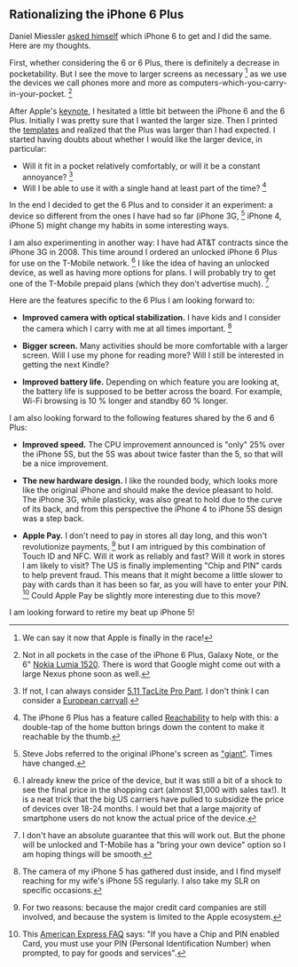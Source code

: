 ## Rationalizing the iPhone 6 Plus

Daniel Miessler [asked himself](http://danielmiessler.com/blog/why-im-getting-the-iphone-6-plus/) which iPhone 6 to get and I did the same. Here are my thoughts.

First, whether considering the 6 or 6 Plus, there is definitely a decrease in pocketability. But I see the move to larger screens as necessary [^apple-big] as we use the devices we call phones more and more as computers-which-you-carry-in-your-pocket. [^barely]

After Apple's [keynote](http://www.apple.com/live/2014-sept-event/), I hesitated a little bit between the iPhone 6 and the 6 Plus. Initially I was pretty sure that I wanted the larger size. Then I printed the [templates](http://arstechnica.com/apple/2014/09/how-big-is-the-iphone-6-plus-find-out-with-our-handy-paper-template/) and realized that the Plus was larger than I had expected. I started having doubts about whether I would like the larger device, in particular:

- Will it fit in a pocket relatively comfortably, or will it be a constant annoyance? [^pocket]
- Will I be able to use it with a single hand at least part of the time? [^double-touch]

In the end I decided to get the 6 Plus and to consider it an experiment: a device so different from the ones I have had so far (iPhone 3G, [^giant] iPhone 4, iPhone 5) might change my habits in some interesting ways.

I am also experimenting in another way: I have had AT&T contracts since the iPhone 3G in 2008. This time around I ordered an unlocked iPhone 6 Plus for use on the T-Mobile network. [^subsidy] I like the idea of having an unlocked device, as well as having more options for plans. I will probably try to get one of the T-Mobile prepaid plans (which they don't advertise much). [^plans]

Here are the features specific to the 6 Plus I am looking forward to:

- __Improved camera with optical stabilization.__ I have kids and I consider the camera which I carry with me at all times important. [^dust]

- __Bigger screen.__ Many activities should be more comfortable with a larger screen. Will I use my phone for reading more? Will I still be interested in getting the next Kindle?

- __Improved battery life.__ Depending on which feature you are looking at, the battery life is supposed to be better across the board. For example, Wi-Fi browsing is 10 % longer and standby 60 % longer.

I am also looking forward to the following features shared by the 6 and 6 Plus:

- __Improved speed.__ The CPU improvement announced is "only" 25% over the iPhone 5S, but the 5S was about twice faster than the 5, so that will be a nice improvement.

- __The new hardware design.__ I like the rounded body, which looks more like the original iPhone and should make the device pleasant to hold. The iPhone 3G, while plasticky, was also great to hold due to the curve of its back, and from this perspective the iPhone 4 to iPhone 5S design was a step back.

- __Apple Pay.__ I don't need to pay in stores all day long, and this won't revolutionize payments, [^payments] but I am intrigued by this combination of Touch ID and NFC. Will it work as reliably and fast? Will it work in stores I am likely to visit? The US is finally implementing "Chip and PIN" cards to help prevent fraud. This means that it might become a little slower to pay with cards than it has been so far, as you will have to enter your PIN. [^chip] Could Apple Pay be slightly more interesting due to this move?

I am looking forward to retire my beat up iPhone 5!

[^apple-big]: We can say it now that Apple is finally in the race!

[^giant]: Steve Jobs referred to the original iPhone's screen as ["giant"](http://www.engadget.com/2007/01/09/live-from-macworld-2007-steve-jobs-keynote/). Times have changed.

[^dust]: The camera of my iPhone 5 has gathered dust inside, and I find myself reaching for my wife's iPhone 5S regularly. I also take my SLR on specific occasions.

[^naming]:  I have a comment about this statement by Daniel:

    > "We shouldn’t call them that anymore. They’re “mobiles” “devices”."

    John Gruber and Jason Snell make a good point in [this episode of the Talk Show](https://daringfireball.net/thetalkshow/2014/09/08/ep-094) that we will keep calling these devices "phones" as it is unlikely other terms will catch on. The meaning of the word has already shifted (young kids might have never seen a corded house phone or a payphone, for example). It will shift further to mean "that connected rectangle you have in your pocket".

[^barely]: Not in all pockets in the case of the iPhone 6 Plus, Galaxy Note, or the 6" [Nokia Lumia 1520](http://www.nokia.com/global/products/phone/lumia1520/). There is word that Google might come out with a large Nexus phone soon as well.

[^subsidy]:  I already knew the price of the device, but it was still a bit of a shock to see the final price in the shopping cart (almost $1,000 with sales tax!). It is a neat trick that the big US carriers have pulled to subsidize the price of devices over 18-24 months. I would bet that a large majority of smartphone users do not know the actual price of the device.

[^plans]: I don't have an absolute guarantee that this will work out. But the phone will be unlocked and T-Mobile has a "bring your own device" option so I am hoping things will be smooth.

[^pocket]: If not, I can always consider [5.11 TacLite Pro Pant](http://smile.amazon.com/5-11-74273-TacLite-Khaki-34W-32L/dp/B001NEQCP4). I don't think I can consider a [European carryall](https://www.youtube.com/watch?v=YgQDAKsOh-M).

[^double-touch]: The iPhone 6 Plus has a feature called [Reachability](http://appleinsider.com/articles/14/09/09/how-apple-made-the-iphone-6-and-iphone-6-plus-one-handed-use) to help with this: a double-tap of the home button brings down the content to make it reachable by the thumb.

[^payments]: For two reasons: because the major credit card companies are still involved, and because the system is limited to the Apple ecosystem.

[^chip]: This [American Express FAQ](https://www.americanexpress.com/icc/eurodollar/chip-and-pin.html) says: "If you have a Chip and PIN enabled Card, you must use your PIN (Personal Identification Number) when prompted, to pay for goods and services".